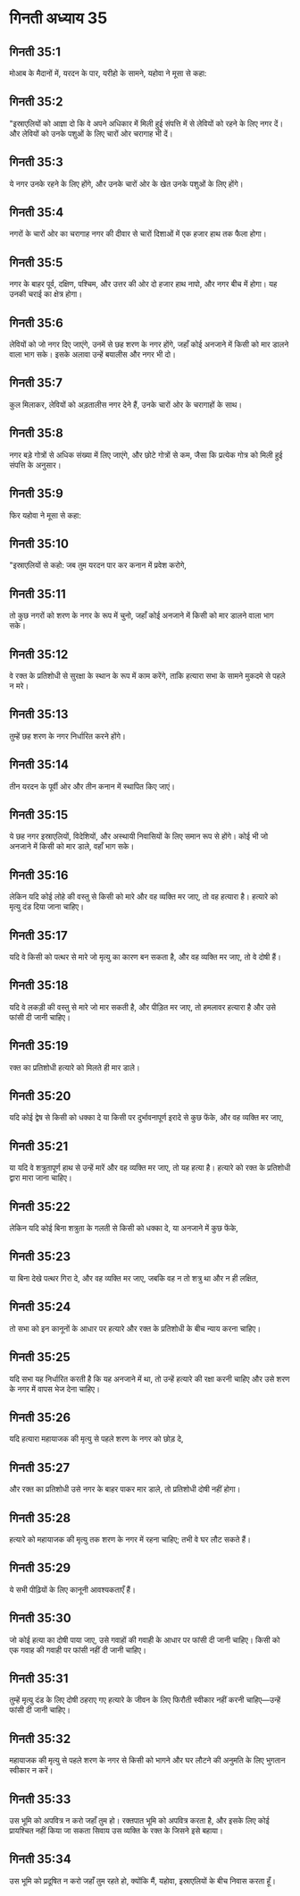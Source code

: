 # गिनती अध्याय 35

## गिनती 35:1
मोआब के मैदानों में, यरदन के पार, यरीहो के सामने, यहोवा ने मूसा से कहा:

## गिनती 35:2
"इस्राएलियों को आज्ञा दो कि वे अपने अधिकार में मिली हुई संपत्ति में से लेवियों को रहने के लिए नगर दें। और लेवियों को उनके पशुओं के लिए चारों ओर चरागाह भी दें।

## गिनती 35:3
ये नगर उनके रहने के लिए होंगे, और उनके चारों ओर के खेत उनके पशुओं के लिए होंगे।

## गिनती 35:4
नगरों के चारों ओर का चरागाह नगर की दीवार से चारों दिशाओं में एक हजार हाथ तक फैला होगा।

## गिनती 35:5
नगर के बाहर पूर्व, दक्षिण, पश्चिम, और उत्तर की ओर दो हजार हाथ नापो, और नगर बीच में होगा। यह उनकी चराई का क्षेत्र होगा।

## गिनती 35:6
लेवियों को जो नगर दिए जाएंगे, उनमें से छह शरण के नगर होंगे, जहाँ कोई अनजाने में किसी को मार डालने वाला भाग सके। इसके अलावा उन्हें बयालीस और नगर भी दो।

## गिनती 35:7
कुल मिलाकर, लेवियों को अड़तालीस नगर देने हैं, उनके चारों ओर के चरागाहों के साथ।

## गिनती 35:8
नगर बड़े गोत्रों से अधिक संख्या में लिए जाएंगे, और छोटे गोत्रों से कम, जैसा कि प्रत्येक गोत्र को मिली हुई संपत्ति के अनुसार।

## गिनती 35:9
फिर यहोवा ने मूसा से कहा:

## गिनती 35:10
"इस्राएलियों से कहो: जब तुम यरदन पार कर कनान में प्रवेश करोगे,

## गिनती 35:11
तो कुछ नगरों को शरण के नगर के रूप में चुनो, जहाँ कोई अनजाने में किसी को मार डालने वाला भाग सके।

## गिनती 35:12
वे रक्त के प्रतिशोधी से सुरक्षा के स्थान के रूप में काम करेंगे, ताकि हत्यारा सभा के सामने मुकदमे से पहले न मरे।

## गिनती 35:13
तुम्हें छह शरण के नगर निर्धारित करने होंगे।

## गिनती 35:14
तीन यरदन के पूर्वी ओर और तीन कनान में स्थापित किए जाएं।

## गिनती 35:15
ये छह नगर इस्राएलियों, विदेशियों, और अस्थायी निवासियों के लिए समान रूप से होंगे। कोई भी जो अनजाने में किसी को मार डाले, वहाँ भाग सके।

## गिनती 35:16
लेकिन यदि कोई लोहे की वस्तु से किसी को मारे और वह व्यक्ति मर जाए, तो वह हत्यारा है। हत्यारे को मृत्यु दंड दिया जाना चाहिए।

## गिनती 35:17
यदि वे किसी को पत्थर से मारे जो मृत्यु का कारण बन सकता है, और वह व्यक्ति मर जाए, तो वे दोषी हैं।

## गिनती 35:18
यदि वे लकड़ी की वस्तु से मारे जो मार सकती है, और पीड़ित मर जाए, तो हमलावर हत्यारा है और उसे फांसी दी जानी चाहिए।

## गिनती 35:19
रक्त का प्रतिशोधी हत्यारे को मिलते ही मार डाले।

## गिनती 35:20
यदि कोई द्वेष से किसी को धक्का दे या किसी पर दुर्भावनापूर्ण इरादे से कुछ फेंके, और वह व्यक्ति मर जाए,

## गिनती 35:21
या यदि वे शत्रुतापूर्ण हाथ से उन्हें मारें और वह व्यक्ति मर जाए, तो यह हत्या है। हत्यारे को रक्त के प्रतिशोधी द्वारा मारा जाना चाहिए।

## गिनती 35:22
लेकिन यदि कोई बिना शत्रुता के गलती से किसी को धक्का दे, या अनजाने में कुछ फेंके,

## गिनती 35:23
या बिना देखे पत्थर गिरा दे, और वह व्यक्ति मर जाए, जबकि वह न तो शत्रु था और न ही लक्षित,

## गिनती 35:24
तो सभा को इन कानूनों के आधार पर हत्यारे और रक्त के प्रतिशोधी के बीच न्याय करना चाहिए।

## गिनती 35:25
यदि सभा यह निर्धारित करती है कि यह अनजाने में था, तो उन्हें हत्यारे की रक्षा करनी चाहिए और उसे शरण के नगर में वापस भेज देना चाहिए।

## गिनती 35:26
यदि हत्यारा महायाजक की मृत्यु से पहले शरण के नगर को छोड़ दे,

## गिनती 35:27
और रक्त का प्रतिशोधी उसे नगर के बाहर पाकर मार डाले, तो प्रतिशोधी दोषी नहीं होगा।

## गिनती 35:28
हत्यारे को महायाजक की मृत्यु तक शरण के नगर में रहना चाहिए; तभी वे घर लौट सकते हैं।

## गिनती 35:29
ये सभी पीढ़ियों के लिए कानूनी आवश्यकताएँ हैं।

## गिनती 35:30
जो कोई हत्या का दोषी पाया जाए, उसे गवाहों की गवाही के आधार पर फांसी दी जानी चाहिए। किसी को एक गवाह की गवाही पर फांसी नहीं दी जानी चाहिए।

## गिनती 35:31
तुम्हें मृत्यु दंड के लिए दोषी ठहराए गए हत्यारे के जीवन के लिए फिरौती स्वीकार नहीं करनी चाहिए—उन्हें फांसी दी जानी चाहिए।

## गिनती 35:32
महायाजक की मृत्यु से पहले शरण के नगर से किसी को भागने और घर लौटने की अनुमति के लिए भुगतान स्वीकार न करें।

## गिनती 35:33
उस भूमि को अपवित्र न करो जहाँ तुम हो। रक्तपात भूमि को अपवित्र करता है, और इसके लिए कोई प्रायश्चित नहीं किया जा सकता सिवाय उस व्यक्ति के रक्त के जिसने इसे बहाया।

## गिनती 35:34
उस भूमि को प्रदूषित न करो जहाँ तुम रहते हो, क्योंकि मैं, यहोवा, इस्राएलियों के बीच निवास करता हूँ।
